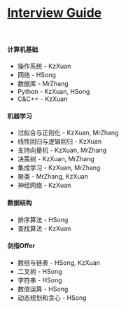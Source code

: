 # [Interview Guide](https://Annazmr.github.io/Interview/#/)

</br>

#### 计算机基础
* 操作系统 - KzXuan
* 网络 - HSong
* 数据库 - MrZhang
* Python - KzXuan, HSong
* C&C++ - KzXuan

#### 机器学习
* 过拟合与正则化 - KzXuan, MrZhang
* 线性回归与逻辑回归 - KzXuan
* 支持向量机 - KzXuan, MrZhang
* 决策树 - KzXuan, MrZhang
* 集成学习 - KzXuan, MrZhang
* 聚类 - MrZhang, KzXuan
* 神经网络 - KzXuan

#### 数据结构
* 排序算法 - HSong
* 查找算法 - KzXuan

#### 剑指Offer
* 数组与链表 - HSong, KzXuan
* 二叉树 - HSong
* 字符串 - HSong
* 数值运算 - HSong
* 动态规划和贪心 - HSong
